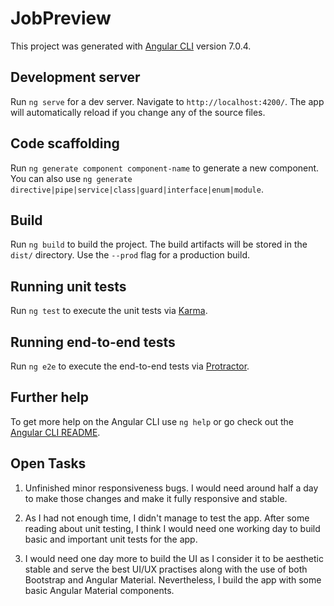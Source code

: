 # JobPreview

This project was generated with [Angular CLI](https://github.com/angular/angular-cli) version 7.0.4.

## Development server

Run `ng serve` for a dev server. Navigate to `http://localhost:4200/`. The app will automatically reload if you change any of the source files.

## Code scaffolding

Run `ng generate component component-name` to generate a new component. You can also use `ng generate directive|pipe|service|class|guard|interface|enum|module`.

## Build

Run `ng build` to build the project. The build artifacts will be stored in the `dist/` directory. Use the `--prod` flag for a production build.

## Running unit tests

Run `ng test` to execute the unit tests via [Karma](https://karma-runner.github.io).

## Running end-to-end tests

Run `ng e2e` to execute the end-to-end tests via [Protractor](http://www.protractortest.org/).

## Further help

To get more help on the Angular CLI use `ng help` or go check out the [Angular CLI README](https://github.com/angular/angular-cli/blob/master/README.md).

## Open Tasks

1. Unfinished minor responsiveness bugs. I would need around half a day to make those changes and make it fully responsive and stable.

2. As I had not enough time, I didn't manage to test the app. After some reading about unit testing, I think I would need one working day to build basic and important unit tests for the app.

3. I would need one day more to build the UI as I consider it to be aesthetic stable and serve the best UI/UX practises along with the use of both Bootstrap and Angular Material. Nevertheless, I build the app with some basic Angular Material components. 
